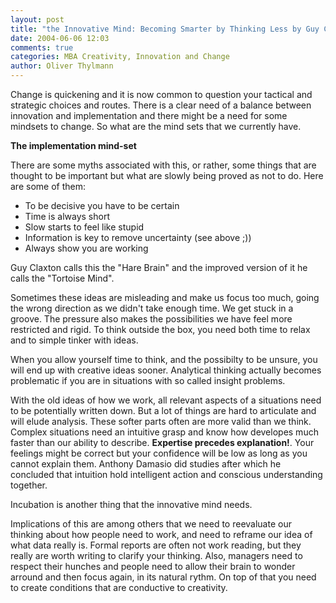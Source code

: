 ```yaml
---
layout: post
title: "the Innovative Mind: Becoming Smarter by Thinking Less by Guy Claxton"
date: 2004-06-06 12:03
comments: true
categories: MBA Creativity, Innovation and Change
author: Oliver Thylmann
---
```



Change is quickening and it is now common to question your tactical and strategic choices and routes. There is a clear need of a balance between innovation and implementation and there might be a need for some mindsets to change. So what are the mind sets that we currently have.





**The implementation mind-set**

There are some myths associated with this, or rather, some things that are thought to be important but what are slowly being proved as not to do. Here are some of them:
- To be decisive you have to be certain
- Time is always short
- Slow starts to feel like stupid
- Information is key to remove uncertainty (see above ;))
- Always show you are working

Guy Claxton calls this the &quot;Hare Brain&quot; and the improved version of it he calls the &quot;Tortoise Mind&quot;. 

Sometimes these ideas are misleading and make us focus too much, going the wrong direction as we didn't take enough time. We get stuck in a groove. The pressure also makes the possibilities we have feel more restricted and rigid. To think outside the box, you need both time to relax and to simple tinker with ideas. 

When you allow yourself time to think, and the possibilty to be unsure, you will end up with creative ideas sooner. Analytical thinking actually becomes problematic if you are in situations with so called insight problems. 

With the old ideas of how we work, all relevant aspects of a situations need to be potentially written down. But a lot of things are hard to articulate and will elude analysis. These softer parts often are more valid than we think. Complex situations need an intuitive grasp and know how developes much faster than our ability to describe. **Expertise precedes explanation!**. Your feelings might be correct but your confidence will be low as long as you cannot explain them. Anthony Damasio did studies after which he concluded that intuition hold intelligent action and conscious understanding together. 

Incubation is another thing that the innovative mind needs. 

Implications of this are among others that we need to reevaluate our thinking about how people need to work, and need to reframe our idea of what data really is. Formal reports are often not work reading, but they really are worth writing to clarify your thinking. Also, managers need to respect their hunches and people need to allow their brain to wonder arround and then focus again, in its natural rythm. On top of that you need to create conditions that are conductive to creativity.



